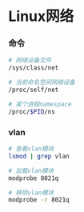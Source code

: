 # Linux网络


### 命令

```bash
# 网络设备文件
/sys/class/net

# 当前命名空间网络设备
/proc/self/net

# 某个进程namespace
/proc/$PID/ns
```


### vlan

```bash
# 查看vlan模块
lsmod | grep vlan

# 加载vlan模块
modprobe 8021q

# 移除vlan模块
modprobe -r 8021q
```
